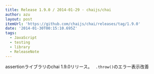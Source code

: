 ```yaml
---
title: Release 1.9.0 / 2014-01-29 · chaijs/chai
author: azu
layout: post
itemUrl: 'https://github.com/chaijs/chai/releases/tag/1.9.0'
date: '2014-01-30T00:15:10.695Z'
tags:
  - JavaScript
  - testing
  - library
  - ReleaseNote
---
```

assertionライブラリのchai 1.9.0リリース。
` .throw()`のエラー表示改善
